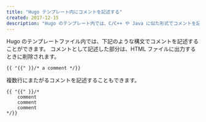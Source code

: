 ```yaml
---
title: "Hugo テンプレート内にコメントを記述する"
created: 2017-12-15
description: "Hugo のテンプレート内では、C/C++ や Java に似た形式でコメントを記述することができます。"
---
```


Hugo のテンプレートファイル内では、下記のような構文でコメントを記述することができます。
コメントとして記述した部分は、HTML ファイルに出力するときに削除されます。

~~~
{{ "{{" }}/* a comment */}}
~~~

複数行にまたがるコメントを記述することもできます。

~~~
{{ "{{" }}/*
    comment
    comment
    comment
*/}}
~~~

